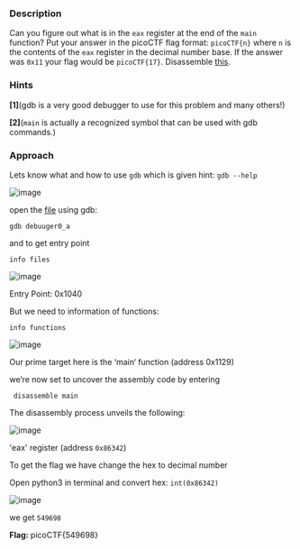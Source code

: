 ### Description

Can you figure out what is in the `eax` register at the end of the `main` function? Put your answer in the picoCTF flag format: `picoCTF{n}` where `n` is the contents of the `eax` register in the decimal number base. If the answer was `0x11` your flag would be `picoCTF{17}`. Disassemble [this](./debugger0_a).

### Hints

**[1]**(gdb is a very good debugger to use for this problem and many others!)

**[2]**(`main` is actually a recognized symbol that can be used with gdb commands.)

### Approach

Lets know what and how to use `gdb` which is given hint: `gdb --help`

![image](https://github.com/Harsha-creates/PicoCTF/assets/68886253/8ea753aa-3f8f-4fec-8eee-583a19985ded)

open the [file](./debugger0_a) using gdb: 
```
gdb debuuger0_a
```

and to get entry point 
```
info files
```

![image](https://github.com/Harsha-creates/PicoCTF/assets/68886253/196cee66-e836-4d50-823f-09af9bbb9e6c)

Entry Point: 0x1040

But we need to information of functions: 
```
info functions
```

![image](https://github.com/Harsha-creates/PicoCTF/assets/68886253/fbcf3125-d315-4c5e-ac74-da2318b92c85)

Our prime target here is the ‘main‘ function (address 0x1129)

 we’re now set to uncover the assembly code by entering 

```
 disassemble main
```
The disassembly process unveils the following:

![image](https://github.com/Harsha-creates/PicoCTF/assets/68886253/aa5aabd3-91f5-4a17-9a58-f1484f086413)

'eax' register (address `0x86342`)

To get the flag we have change the hex to decimal number

Open python3 in terminal and convert hex: `int(0x86342)`

![image](https://github.com/Harsha-creates/PicoCTF/assets/68886253/96421fff-7e63-461a-b803-3652eb03e616)

we get `549698`

**Flag:** picoCTF{549698}
